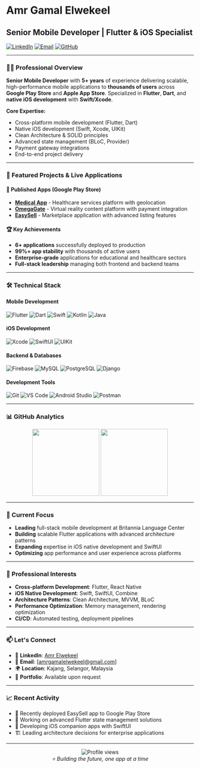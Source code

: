 # Amr Gamal Elwekeel
## Senior Mobile Developer | Flutter & iOS Specialist

[![LinkedIn](https://img.shields.io/badge/-LinkedIn-0077B5?style=flat-square&logo=linkedin&logoColor=white)](YOUR_LINKEDIN_URL)
[![Email](https://img.shields.io/badge/-Email-D14836?style=flat-square&logo=gmail&logoColor=white)](mailto:YOUR_EMAIL)
[![GitHub](https://img.shields.io/badge/-GitHub-181717?style=flat-square&logo=github&logoColor=white)](https://github.com/AmrElwkeel)

---

### 👨‍💻 Professional Overview

**Senior Mobile Developer** with **5+ years** of experience delivering scalable, high-performance mobile applications to **thousands of users** across **Google Play Store** and **Apple App Store**. Specialized in **Flutter**, **Dart**, and **native iOS development** with **Swift/Xcode**.

**Core Expertise:**
- Cross-platform mobile development (Flutter, Dart)
- Native iOS development (Swift, Xcode, UIKit)
- Clean Architecture & SOLID principles
- Advanced state management (BLoC, Provider)
- Payment gateway integrations
- End-to-end project delivery

---

### 🚀 Featured Projects & Live Applications

#### 📱 Published Apps (Google Play Store)
- **[Medical App](https://play.google.com/store/apps/details?id=com.locii.medical&pli=1)** - Healthcare services platform with geolocation
- **[OmegaGate](https://play.google.com/store/apps/details?id=com.omega.omegagateuser)** - Virtual reality content platform with payment integration
- **[EasySell](https://play.google.com/store/apps/details?id=com.easysell.app)** - Marketplace application with advanced listing features

#### 🏆 Key Achievements
- **6+ applications** successfully deployed to production
- **99%+ app stability** with thousands of active users
- **Enterprise-grade** applications for educational and healthcare sectors
- **Full-stack leadership** managing both frontend and backend teams

---

### 🛠️ Technical Stack

#### **Mobile Development**
![Flutter](https://img.shields.io/badge/-Flutter-02569B?style=flat-square&logo=flutter&logoColor=white)
![Dart](https://img.shields.io/badge/-Dart-0175C2?style=flat-square&logo=dart&logoColor=white)
![Swift](https://img.shields.io/badge/-Swift-FA7343?style=flat-square&logo=swift&logoColor=white)
![Kotlin](https://img.shields.io/badge/-Kotlin-0095D5?style=flat-square&logo=kotlin&logoColor=white)
![Java](https://img.shields.io/badge/-Java-007396?style=flat-square&logo=java&logoColor=white)

#### **iOS Development**
![Xcode](https://img.shields.io/badge/-Xcode-1575F9?style=flat-square&logo=xcode&logoColor=white)
![SwiftUI](https://img.shields.io/badge/-SwiftUI-FA7343?style=flat-square&logo=swift&logoColor=white)
![UIKit](https://img.shields.io/badge/-UIKit-2396F3?style=flat-square&logo=apple&logoColor=white)

#### **Backend & Databases**
![Firebase](https://img.shields.io/badge/-Firebase-FFCA28?style=flat-square&logo=firebase&logoColor=black)
![MySQL](https://img.shields.io/badge/-MySQL-4479A1?style=flat-square&logo=mysql&logoColor=white)
![PostgreSQL](https://img.shields.io/badge/-PostgreSQL-336791?style=flat-square&logo=postgresql&logoColor=white)
![Django](https://img.shields.io/badge/-Django-092E20?style=flat-square&logo=django&logoColor=white)

#### **Development Tools**
![Git](https://img.shields.io/badge/-Git-F05032?style=flat-square&logo=git&logoColor=white)
![VS Code](https://img.shields.io/badge/-VS%20Code-007ACC?style=flat-square&logo=visual-studio-code&logoColor=white)
![Android Studio](https://img.shields.io/badge/-Android%20Studio-3DDC84?style=flat-square&logo=android-studio&logoColor=white)
![Postman](https://img.shields.io/badge/-Postman-FF6C37?style=flat-square&logo=postman&logoColor=white)

---

### 📊 GitHub Analytics

<div align="center">
  <img height="180em" src="https://github-readme-stats.vercel.app/api?username=AmrElwkeel&show_icons=true&theme=dark&include_all_commits=true&count_private=true"/>
  <img height="180em" src="https://github-readme-stats.vercel.app/api/top-langs/?username=AmrElwkeel&layout=compact&langs_count=8&theme=dark"/>
</div>

---

### 💼 Current Focus

- **Leading** full-stack mobile development at Britannia Language Center
- **Building** scalable Flutter applications with advanced architecture patterns
- **Expanding** expertise in iOS native development and SwiftUI
- **Optimizing** app performance and user experience across platforms

---

### 🎯 Professional Interests

- **Cross-platform Development**: Flutter, React Native
- **iOS Native Development**: Swift, SwiftUI, Combine
- **Architecture Patterns**: Clean Architecture, MVVM, BLoC
- **Performance Optimization**: Memory management, rendering optimization
- **CI/CD**: Automated testing, deployment pipelines

---

### 📫 Let's Connect

- 💼 **LinkedIn**: [Amr Elwekeel](https://www.linkedin.com/in/amr-elwekeel/)
- 📧 **Email**: [amrgamalelwekeel@gmail.com]
- 🌍 **Location**: Kajang, Selangor, Malaysia
- 🔗 **Portfolio**: Available upon request

---

### 📈 Recent Activity

<!--START_SECTION:activity-->
- 🚀 Recently deployed EasySell app to Google Play Store
- 🔧 Working on advanced Flutter state management solutions
- 📱 Developing iOS companion apps with SwiftUI
- 🏗️ Leading architecture decisions for enterprise applications
<!--END_SECTION:activity-->

---

<div align="center">
  <img src="https://komarev.com/ghpvc/?username=AmrElwkeel&color=blueviolet&style=flat-square&label=Profile+Views" alt="Profile views" />
</div>

<div align="center">
  <i>⭐️ Building the future, one app at a time</i>
</div>

